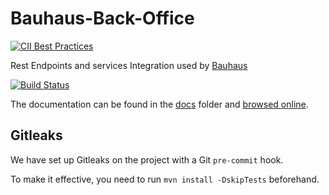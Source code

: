 # Bauhaus-Back-Office
[![CII Best Practices](https://bestpractices.coreinfrastructure.org/projects/3795/badge)](https://bestpractices.coreinfrastructure.org/projects/3795)

Rest Endpoints and services Integration used by [Bauhaus](https://github.com/InseeFr/Bauhaus)

[![Build Status](https://travis-ci.org/InseeFr/Bauhaus-Back-Office.svg?branch=master)](https://travis-ci.org/InseeFr/Bauhaus-Back-Office)

The documentation can be found in the [docs](https://github.com/InseeFr/Bauhaus-Back-Office/tree/master/docs) folder and [browsed online](https://inseefr.github.io/Bauhaus-Back-Office).

## Gitleaks

We have set up Gitleaks on the project with a Git `pre-commit` hook.

To make it effective, you need to run `mvn install -DskipTests` beforehand.